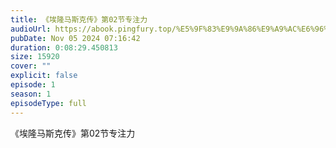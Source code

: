 ```yaml
---
title: 《埃隆马斯克传》第02节专注力
audioUrl: https://abook.pingfury.top/%E5%9F%83%E9%9A%86%E9%A9%AC%E6%96%AF%E5%85%8B%E4%BC%A0-3-%E7%AC%AC02%E8%8A%82%E4%B8%93%E6%B3%A8%E5%8A%9B-ifai29xf.mp3
pubDate: Nov 05 2024 07:16:42
duration: 0:08:29.450813
size: 15920
cover: ""
explicit: false
episode: 1
season: 1
episodeType: full
---
```

《埃隆马斯克传》第02节专注力
